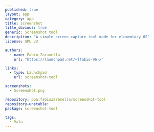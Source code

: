 ```yaml
---
published: true
layout: app
category: app
title: Screenshot
title_obvious: true
generic: Screenshot tool
description: 'A simple screen capture tool made for elementary OS'
license: GPL v3

authors: 
  - name: Fabio Zaramella
    url: "https://launchpad.net/~ffabio-96-x"

links:
  - type: Launchpad
    url: screenshot-tool

screenshots:
  - Screenshot.png

repository: ppa:fabiozaramella/screenshot-tool 
repository-unstable:
package: screenshot-tool

tags:
  - Vala
---
```

